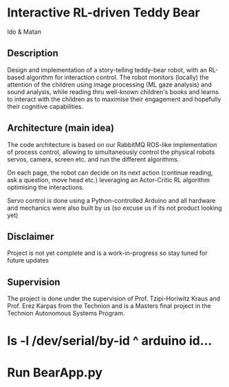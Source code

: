 # Interactive RL-driven Teddy Bear
Ido & Matan

## Description
Design and implementation of a story-telling teddy-bear robot, with an RL-based algorithm for interaction control.
The robot monitors (locally) the attention of the children using image processing (ML gaze analysis) and sound analysis, while reading thru well-known children's books and learns to interact with the children as to maximise their engagement and hopefully their cognitive capabilities.

## Architecture (main idea)
The code architecture is based on our RabbitMQ ROS-like implementation of process control, allowing to simultaneously control the physical robots servos, camera, screen etc. and run the different algorithms.


On each page, the robot can decide on its next action (continue reading, ask a question, move head etc.) leveraging an Actor-Critic RL algorithm optimising the interactions.

Servo control is done using a Python-controlled Arduino and all hardware and mechanics were also built by us (so excuse us if its not product looking yet)

## Disclaimer
Project is not yet complete and is a work-in-progress so stay tuned for future updates


## Supervision
The project is done under the supervision of Prof. Tzipi-Horiwitz Kraus and Prof. Erez Karpas from the Technion and is a Masters final project in the Technion Autonomous Systems Program.


ls -l /dev/serial/by-id
^ arduino id...
=======

Run BearApp.py
=======
